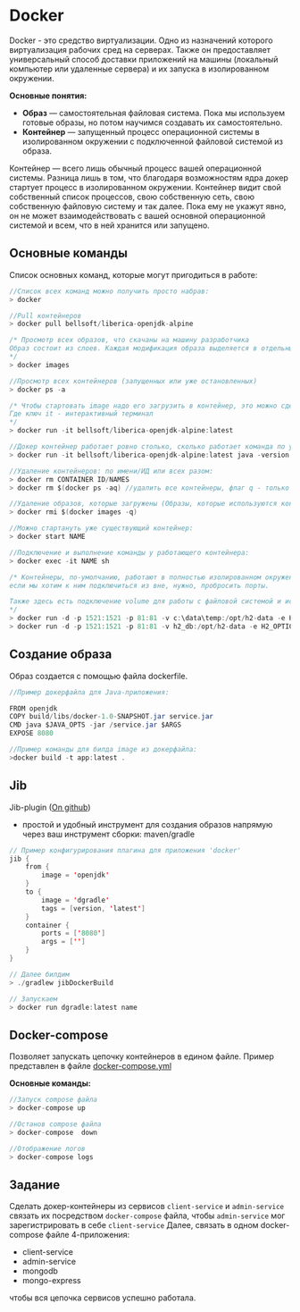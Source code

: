 # Docker
Docker - это средство виртуализации. Одно из назначений которого виртуализация рабочих сред на серверах.
Также он предоставляет универсальный способ доставки приложений на машины (локальный компьютер или удаленные сервера) 
и их запуска в изолированном окружении.

**Основные понятия:**
* **Образ** — самостоятельная файловая система. Пока мы используем готовые образы, но потом научимся создавать их самостоятельно.
* **Контейнер** — запущенный процесс операционной системы в изолированном окружении с подключенной файловой системой из образа.

Контейнер — всего лишь обычный процесс вашей операционной системы. 
Разница лишь в том, что благодаря возможностям ядра докер стартует процесс в изолированном окружении. 
Контейнер видит свой собственный список процессов, свою собственную сеть, свою собственную файловую систему и так далее. 
Пока ему не укажут явно, он не может взаимодействовать с вашей основной операционной системой и всем, что в ней хранится или запущено.

## Основные команды
Список основных команд, которые могут пригодиться в работе:
```java
//Список всех команд можно получить просто набрав:
> docker

//Pull контейнеров
> docker pull bellsoft/liberica-openjdk-alpine

/* Просмотр всех образов, что скачаны на машину разработчика
Образ состоит из слоев. Каждая модификация образа выделяется в отдельный слой. 
*/
> docker images

//Просмотр всех контейнеров (запущенных или уже остановленных)
> docker ps -a

/* Чтобы стартовать image надо его загрузить в контейнер, это можно сделать следующим способом:
Где ключ it - интерактивный терминал 
*/
> docker run -it bellsoft/liberica-openjdk-alpine:latest 

//Докер контейнер работает ровно столько, сколько работает команда по умолчанию, либо та с которой его запустил пользователь
> docker run -it bellsoft/liberica-openjdk-alpine:latest java -version

//Удаление контейнеров: по имени/ИД или всех разом:
> docker rm CONTAINER ID/NAMES
> docker rm $(docker ps -aq) //удалить все контейнеры, флаг q - только ИД выводить

//Удаление образов, которые загружены (Образы, которые используются контейнерами - не будут удалены!) 
> docker rmi $(docker images -q)

//Можно стартануть уже существующий контейнер:
> docker start NAME

//Подключение и выполнение команды у работающего контейнера:
> docker exec -it NAME sh

/* Контейнеры, по-умолчанию, работают в полностью изолированном окружении, 
если мы хотим к ним подключиться из вне, нужно, пробросить порты.

Также здесь есть подключение volume для работы с файловой системой и использование переменных окружения, которые задал автор образа. 
*/
> docker run -d -p 1521:1521 -p 81:81 -v c:\data\temp:/opt/h2-data -e H2_OPTIONS='-ifNotExists' --name=h2 oscarfonts/h2
> docker run -d -p 1521:1521 -p 81:81 -v h2_db:/opt/h2-data -e H2_OPTIONS='-ifNotExists' --name=h2 oscarfonts/h2

```
## Создание образа
Образ создается с помощью файла dockerfile. 

```java
//Пример докерфайла для Java-приложения:

FROM openjdk
COPY build/libs/docker-1.0-SNAPSHOT.jar service.jar
CMD java $JAVA_OPTS -jar /service.jar $ARGS
EXPOSE 8080

//Пример команды для билда image из докерфайла:
>docker build -t app:latest .
```

## Jib
Jib-plugin ([On github](https://github.com/GoogleContainerTools/jib)) 
- простой и удобный инструмент для создания образов напрямую через ваш инструмент сборки: maven/gradle 

```java
// Пример конфигурирования плагина для приложения 'docker'
jib {
    from {
        image = 'openjdk'
    }
    to {
        image = 'dgradle'
        tags = [version, 'latest']
    }
    container {
        ports = ['8080']
        args = ['']
    }
}

// Далее билдим 
> ./gradlew jibDockerBuild

// Запускаем 
> docker run dgradle:latest name

```
## Docker-compose
Позволяет запускать цепочку контейнеров в едином файле. 
Пример представлен в файле [docker-compose.yml](x.x-docker/docker-compose/docker-compose.yml)

**Основные команды:**
```java
//Запуск compose файла
> docker-compose up 

//Останов compose файла
> docker-compose  down 

//Отображение логов 
> docker-compose logs


```

## Задание 
Сделать докер-контейнеры из сервисов `client-service` и `admin-service` связать их посредством 
`docker-compose` файла, чтобы `admin-service` мог зарегистрировать в себе `client-service`
Далее, связать в одном docker-compose файле 4-приложения:
* client-service
* admin-service
* mongodb
* mongo-express

чтобы вся цепочка сервисов успешно работала. 